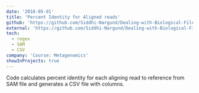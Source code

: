 ```yaml
---
date: '2018-05-01'
title: 'Percent Identity for Aligned reads'
github: 'https://github.com/Siddhi-Nargund/Dealing-with-Biological-File-Formats/blob/master/PercentIdentSAM.py'
external: 'https://github.com/Siddhi-Nargund/Dealing-with-Biological-File-Formats'
tech:
  - regex
  - SAM
  - CSV
company: 'Course: Metagenomics'
showInProjects: true
---
```


Code calculates percent identity for each aligning read to reference from SAM file and generates a CSV file with columns.